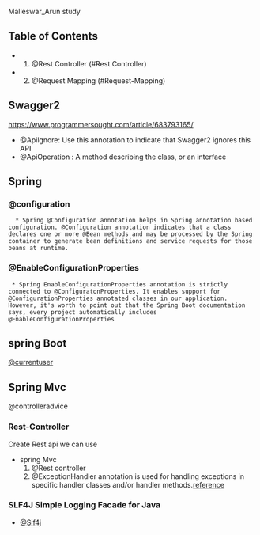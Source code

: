 Malleswar_Arun  study

## Table of Contents

- 1) @Rest Controller (#Rest Controller)
- 2) @Request Mapping (#Request-Mapping)

## Swagger2

https://www.programmersought.com/article/683793165/


* @Apilgnore: Use this annotation to indicate that Swagger2 ignores this API
* @ApiOperation : A method describing the class, or an interface

## Spring 
  ### @configuration
    
      * Spring @Configuration annotation helps in Spring annotation based configuration. @Configuration annotation indicates that a class declares one or more @Bean methods and may be processed by the Spring container to generate bean definitions and service requests for those beans at runtime.

   ###   @EnableConfigurationProperties 
     * Spring EnableConfigurationProperties annotation is strictly connected to @ConfiguratonProperties. It enables support for @ConfigurationProperties annotated classes in our application. However, it's worth to point out that the Spring Boot documentation says, every project automatically includes @EnableConfigurationProperties

##  spring Boot 

[@currentuser](https://stackoverflow.com/questions/31159075/how-to-find-out-the-currently-logged-in-user-in-spring-boot)

## Spring Mvc

@controlleradvice   

### Rest-Controller

  Create Rest api we can use 

  * spring Mvc
    1. @Rest controller
    2. @ExceptionHandler annotation is used for handling exceptions in specific handler classes and/or handler methods.[reference](https://spring.io/blog/2013/11/01/exception-handling-in-spring-mvc)


###   SLF4J  Simple Logging Facade for Java

 * [@Sif4j](http://www.slf4j.org/docs.html)



